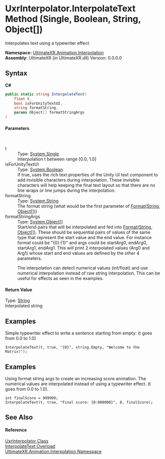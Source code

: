 # UxrInterpolator.InterpolateText Method (Single, Boolean, String, Object[])
 

Interpolates text using a typewriter effect

**Namespace:**&nbsp;<a href="N_UltimateXR_Animation_Interpolation">UltimateXR.Animation.Interpolation</a><br />**Assembly:**&nbsp;UltimateXR (in UltimateXR.dll) Version: 0.0.0.0

## Syntax

**C#**<br />
``` C#
public static string InterpolateText(
	float t,
	bool isForUnityTextUI,
	string formatString,
	params Object[] formatStringArgs
)
```


#### Parameters
&nbsp;<dl><dt>t</dt><dd>Type: <a href="https://docs.microsoft.com/dotnet/api/system.single" target="_blank" rel="noopener noreferrer">System.Single</a><br />Interpolation t between range [0.0, 1.0]</dd><dt>isForUnityTextUI</dt><dd>Type: <a href="https://docs.microsoft.com/dotnet/api/system.boolean" target="_blank" rel="noopener noreferrer">System.Boolean</a><br />If true, uses the rich text properties of the Unity UI text component to add invisible characters during interpolation. These invisible characters will help keeping the final text layout so that there are no line wraps or line jumps during the interpolation.</dd><dt>formatString</dt><dd>Type: <a href="https://docs.microsoft.com/dotnet/api/system.string" target="_blank" rel="noopener noreferrer">System.String</a><br />The format string (what would be the first parameter of <a href="https://docs.microsoft.com/dotnet/api/system.string.format#system-string-format(system-string-system-object())" target="_blank" rel="noopener noreferrer">Format(String, Object[])</a>)</dd><dt>formatStringArgs</dt><dd>Type: <a href="https://docs.microsoft.com/dotnet/api/system.object" target="_blank" rel="noopener noreferrer">System.Object</a>[]<br />
Start/end pairs that will be interpolated and fed into <a href="https://docs.microsoft.com/dotnet/api/system.string.format#system-string-format(system-string-system-object())" target="_blank" rel="noopener noreferrer">Format(String, Object[])</a>. These should be sequential pairs of values of the same type that represent the start value and the end value. For instance format could be "{0}:{1}" and args could be startArg0, endArg0, startArg1, endArg1. This will print 2 interpolated values (Arg0 and Arg1) whose start and end values are defined by the other 4 parameters.

The interpolation can detect numerical values (int/float) and use numerical interpolation instead of raw string interpolation. This can be useful for effects as seen in the examples.</dd></dl>

#### Return Value
Type: <a href="https://docs.microsoft.com/dotnet/api/system.string" target="_blank" rel="noopener noreferrer">String</a><br />Interpolated string

## Examples
Simple typewriter effect to write a sentence starting from empty: (t goes from 0.0 to 1.0) 
```
InterpolateText(t, true, "{0}", string.Empty, "Welcome to the Matrix!");
```


## Examples
Using format string args to create an increasing score animation. The numerical values are interpolated instead of using a typewriter effect. (t goes from 0.0 to 1.0). 
```
int finalScore = 999999;
InterpolateText(t, true, "Final score: {0:000000}", 0, finalScore);
```


## See Also


#### Reference
<a href="T_UltimateXR_Animation_Interpolation_UxrInterpolator">UxrInterpolator Class</a><br /><a href="Overload_UltimateXR_Animation_Interpolation_UxrInterpolator_InterpolateText">InterpolateText Overload</a><br /><a href="N_UltimateXR_Animation_Interpolation">UltimateXR.Animation.Interpolation Namespace</a><br />